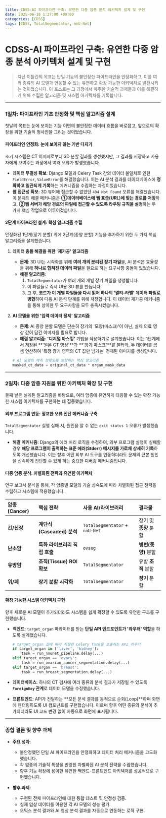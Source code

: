 ```yaml
---
title: CDSS-AI 파이프라인 구축: 유연한 다중 암종 분석 아키텍처 설계 및 구현
date: 2025-06-18 1:27:00 +09:00
categories: [CDSS]
tags: [CDSS, TotalSegmentator, nnU-Net]
---
```


# CDSS-AI 파이프라인 구축: 유연한 다중 암종 분석 아키텍처 설계 및 구현


> 지난 이틀간의 목표는 단일 기능의 불안정한 파이프라인을 안정화하고, 이를 여러 종류의 AI 모델과 연동할 수 있는 유연하고 확장 가능한 아키텍처로 발전시키는 것이었습니다. 이 포스트는 그 과정에서 마주한 기술적 과제들과 이를 해결하기 위해 수립한 알고리즘 및 시스템 아키텍처를 기록합니다.

---

### **1일차: 파이프라인 기초 안정화 및 핵심 알고리즘 설계**

첫날의 목표는 눈에 보이는 기능 이면의 불안정한 데이터 흐름을 바로잡고, 앞으로의 확장을 위한 기술적 청사진을 그리는 것이었습니다.

#### **파이프라인 안정화: 눈에 보이지 않는 기반 다지기**

초기 시스템은 CT 이미지로부터 3D 분할 결과를 생성했지만, 그 결과를 저장하고 사용자에게 보여주는 과정에서 여러 오류가 발생했습니다.

* **데이터 무결성 확보**: Django 모델과 Celery Task 간의 데이터 불일치로 인한 `FieldError`, `ValueError`를 해결했습니다. 이는 AI 분석 결과를 데이터베이스에 **정확하고 일관되게 기록**하는 메커니즘을 수립하는 과정이었습니다.
* **웹 접근성 확보**: 3D 뷰어에 접근할 수 없었던 `404 Not Found` 오류를 해결했습니다. 이 문제의 해결 메커니즘은 **①데이터베이스에 웹 표준(URL)에 맞는 경로를 저장**하고, **②웹 서버가 해당 경로의 파일에 접근할 수 있도록 라우팅 규칙을 설정**하는 두 가지 핵심 작업으로 이루어졌습니다.

#### **2단계 파이프라인 설계: 핵심 알고리즘 수립**

안정화된 1단계(장기 분할) 위에 2단계(종양 분할) 기능을 추가하기 위한 두 가지 핵심 알고리즘을 설계했습니다.

1.  **데이터 충돌 해결을 위한 '재가공' 알고리즘**

    * **문제**: 3D UI는 시각화를 위해 **여러 개의 분리된 장기 파일**을, AI 분석은 효율성을 위해 **하나로 합쳐진 데이터 파일**을 필요로 하는 요구사항 충돌이 있었습니다.
    * **해결 알고리즘**:
        1.  `TotalSegmentator`가 여러 개의 개별 장기 파일을 생성합니다.
        2.  이 파일들로 즉시 UI용 3D 뷰를 만듭니다.
        3.  그 후, **코드가 이 개별 파일들을 다시 읽어 하나의 '멀티-라벨' 데이터 파일로 병합**하여 다음 AI 분석 단계를 위해 저장합니다. 이 데이터 재가공 메커니즘을 통해 상이한 두 요구사항을 모두 충족시켰습니다.

2.  **AI 모델을 위한 '입력 데이터 정제' 알고리즘**

    * **문제**: AI 종양 분할 모델은 단순히 장기의 '모양(마스크)'이 아닌, 실제 의료 영상 값이 담긴 이미지를 필요로 합니다.
    * **해결 알고리즘**: **'디지털 마스킹'** 기법을 적용하기로 설계했습니다. 이는 1단계에서 저장된 **'원본 CT 영상'**과 **'장기 마스크'**를 불러와, 두 데이터를 곱셈 연산하여 '특정 장기 영역의 CT 값만 남기는' 정제된 이미지를 생성합니다.

    ```python
    # AI 모델의 예측 정확도를 보장하는 핵심 알고리즘
    masked_ct_data = original_ct_data * organ_mask_data
    ```

---

### **2일차: 다중 암종 지원을 위한 아키텍처 확장 및 구현**

둘째 날은 설계된 알고리즘을 바탕으로, 여러 암종에 유연하게 대응할 수 있는 확장 가능한 시스템 아키텍처를 구현하는 데 집중했습니다.

#### **외부 프로그램 연동: 정교한 오류 진단 메커니즘 구축**

`TotalSegmentator` 실행 실패 시, 원인을 알 수 없는 `exit status 1` 오류가 발생했습니다.

* **해결 메커니즘**: Django의 에러 처리 로직을 수정하여, 외부 프로그램 실행이 실패할 경우 **해당 프로그램이 출력하는 표준 에러(Stderr) 메시지를 가로채 상세히 기록**하도록 개선했습니다. 이는 향후 어떤 외부 AI 도구를 연동하더라도 문제의 근본 원인을 신속하게 진단할 수 있게 하는 중요한 디버깅 메커니즘입니다.

#### **다중 암종 분석: 차별화된 전략과 유연한 아키텍처**

연구 보고서 분석을 통해, 각 암종별 모델의 기술 성숙도에 따라 차별화된 접근 전략을 수립하고 시스템에 적용했습니다.

| 암종 (Cancer) | 핵심 전략 | 사용 AI/라이브러리 | 결과물 |
| :--- | :--- | :--- | :--- |
| **간/신장** | **계단식(Cascaded) 분석** | `TotalSegmentator` + `nnU-Net` | 장기 및 **종양** 분할 |
| **난소암** | **특화 라이브러리 직접 호출** | `ovseg` | **병변(종양)** 분할 |
| **유방암** | **조직(Tissue) ROI 확보** | `TotalSegmentator` | 유방 **조직** 분할 |
| **위/폐** | **장기 분할 시각화** | `TotalSegmentator` | **장기** 분할 |

#### **확장 가능한 시스템 아키텍처 구현**

향후 새로운 AI 모델이 추가되더라도 시스템을 쉽게 확장할 수 있도록 유연한 구조를 구현했습니다.

* **백엔드**: `target_organ` 파라미터를 받는 **단일 API 엔드포인트가 '라우터' 역할**을 하도록 설계했습니다.

    ```python
    # target_organ 값에 따라 적절한 Celery Task를 호출하는 API 라우터
    if target_organ in ['liver', 'kidney']:
        task = run_nnunet_pipeline.delay(...)
    elif target_organ == 'ovary':
        task = run_ovarian_cancer_segmentation.delay(...)
    elif target_organ == 'breast':
        task = run_breast_segmentation.delay(...)
    ```

* **데이터베이스**: 하나의 CT 검사에 여러 종류의 분석 결과가 저장될 수 있도록 **`ForeignKey` 관계**로 데이터 모델을 수정했습니다.
* **프론트엔드**: API가 전달하는 **모든 분석 결과를 동적으로 순회(Loop)**하며 화면에 렌더링하도록 UI 컴포넌트를 구현했습니다. 이로써 향후 어떤 종류의 분석이 추가되더라도 UI 코드 변경 없이 자동으로 화면에 표시됩니다.

---

### **종합 결론 및 향후 과제**

* **주요 성과**:
    -   불안정했던 단일 AI 파이프라인을 안정화하고 데이터 처리 메커니즘을 고도화했습니다.
    -   각 암종의 기술적 특성을 반영한 차별화된 AI 분석 전략을 수립했습니다.
    -   향후 기능 확장에 용이한 유연한 백엔드-프론트엔드 아키텍처를 성공적으로 구현했습니다.

* **향후 과제**:
    -   구현된 전체 파이프라인에 대한 통합 테스트 및 안정성 검증.
    -   실제 임상 데이터를 이용한 각 AI 모델의 성능 평가.
    -   오믹스 분석 결과와 AI 영상 분석 결과를 자동으로 연동하는 로직 구현.